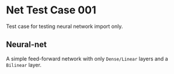 # Net Test Case 001

Test case for testing neural network import only.

## Neural-net

A simple feed-forward network with only `Dense/Linear` layers and a `Bilinear` layer.
